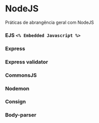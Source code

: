 # NodeJS
Práticas de abrangência geral com NodeJS

### EJS `<% Embedded Javascript %>`
### Express
### Express validator
### CommonsJS
### Nodemon
### Consign
### Body-parser